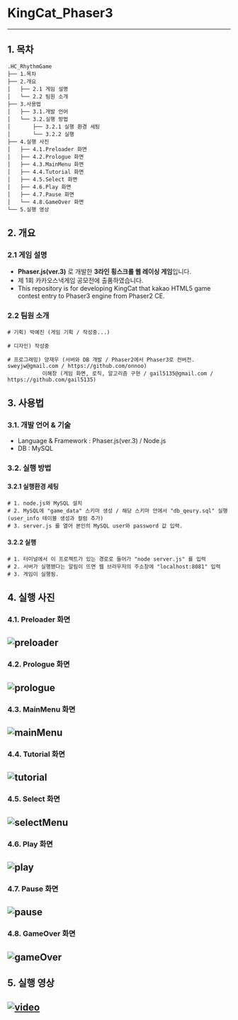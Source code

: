 
# KingCat_Phaser3
-------------
## 1. 목차
```
.HC_RhythmGame
├── 1.목차
├── 2.개요
│   ├── 2.1 게임 설명
│   └── 2.2 팀원 소개
├── 3.사용법
│   ├── 3.1.개발 언어
│   └── 3.2.실행 방법
│       ├── 3.2.1 실행 환경 세팅
│       └── 3.2.2 실행
├── 4.실행 사진
│   ├── 4.1.Preloader 화면
│   ├── 4.2.Prologue 화면
│   ├── 4.3.MainMenu 화면
│   ├── 4.4.Tutorial 화면
│   ├── 4.5.Select 화면
│   ├── 4.6.Play 화면
│   ├── 4.7.Pause 화면
│   └── 4.8.GameOver 화면
└── 5.실행 영상
```


## 2. 개요
### 2.1 게임 설명
 - **Phaser.js(ver.3)** 로 개발한 **3라인 횡스크롤 웹 레이싱 게임**입니다.
 - 제 1회 카카오스낵게임 공모전에 출품하였습니다.
 - This repository is for developing KingCat that kakao HTML5 game contest entry to Phaser3 engine from Phaser2 CE.

### 2.2 팀원 소개 
```
# 기획) 박예진 (게임 기획 / 작성중...)

# 디자인) 작성중
 
# 프로그래밍) 양재우 (서버와 DB 개발 / Phaser2에서 Phaser3로 컨버전. sweyjw@gmail.com / https://github.com/onnoo)  
           이해창 (게임 화면, 로직, 알고리즘 구현 / gail5135@gmail.com / https://github.com/gail5135)
```
   

       



## 3. 사용법
### 3.1. 개발 언어 & 기술
- Language & Framework : Phaser.js(ver.3) / Node.js
- DB : MySQL



### 3.2. 실행 방법
#### 3.2.1 실행환경 세팅
```
# 1. node.js와 MySQL 설치
# 2. MySQL에 "game_data" 스키마 생성 / 해당 스키마 안에서 "db_qeury.sql" 실행 (user_info 테이블 생성과 컬럼 추가)
# 3. server.js 를 열어 본인의 MySQL user와 password 값 입력.
```
#### 3.2.2 실행
```
# 1. 터미널에서 이 프로젝트가 있는 경로로 들어가 "node server.js" 를 입력
# 2. 서버가 실행됐다는 알림이 뜨면 웹 브라우저의 주소창에 "localhost:8081" 입력
# 3. 게임이 실행됨.
```


## 4. 실행 사진
### 4.1. Preloader 화면
 ![preloader](./screenshot/preloader.png)
 -------------

### 4.2. Prologue 화면
 ![prologue](./screenshot/prologue.png)
 -------------
 
### 4.3. MainMenu 화면
 ![mainMenu](./screenshot/mainMenu.png)
 -------------
 
### 4.4. Tutorial 화면
 ![tutorial](./screenshot/tutorial.png)
 -------------
 
### 4.5. Select 화면
 ![selectMenu](./screenshot/selectMenu.png)
 -------------
 
 ### 4.6. Play 화면
 ![play](./screenshot/play.png)
 -------------
 
 ### 4.7. Pause 화면
 ![pause](./screenshot/pause.png)
 -------------
 
  ### 4.8. GameOver 화면
 ![gameOver](./screenshot/gameOver.png)
 -------------


## 5. 실행 영상
 [![video](./screenshot/video.png)](https://youtu.be/7keAQx0k2ks)
 -------------
